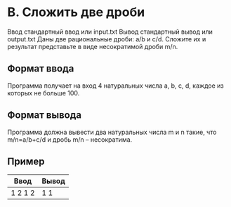 # **B. Сложить две дроби**

Ввод	стандартный ввод или input.txt
Вывод	стандартный вывод или output.txt
Даны две рациональные дроби: a/b и c/d. Сложите их и результат представьте в виде несократимой дроби m/n.

## **Формат ввода**
Программа получает на вход 4 натуральных числа a, b, c, d, каждое из которых не больше 100.

## **Формат вывода**
Программа должна вывести два натуральных числа m и n такие, что m/n=a/b+c/d и дробь m/n – несократима.

## **Пример**
| **Ввод** |	**Вывод** |
|---|---|
|1 2 1 2|1 1|